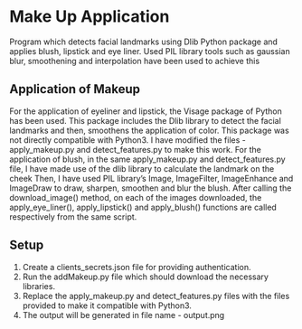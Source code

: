 # Make Up Application
Program which detects facial landmarks using Dlib Python package and applies blush, lipstick and eye liner. Used PIL library tools such as gaussian blur, smoothening and interpolation have been used to achieve this

## Application of Makeup
For the application of eyeliner and lipstick, the Visage package of Python has been
used. This package includes the Dlib library to detect the facial landmarks and then,
smoothens the application of color. This package was not directly compatible with
Python3. I have modified the files - apply_makeup.py and detect_features.py to make
this work.
For the application of blush, in the same apply_makeup.py and detect_features.py file, I
have made use of the dlib library to calculate the landmark on the cheek Then, I have
used PIL library’s Image, ImageFilter, ImageEnhance and ImageDraw to draw, sharpen,
smoothen and blur the blush.
After calling the download_image() method, on each of the images downloaded, the
apply_eye_liner(), apply_lipstick() and apply_blush() functions are called respectively
from the same script.

## Setup
1. Create a clients_secrets.json file for providing authentication. 
2. Run the addMakeup.py file which should download the necessary libraries.
3. Replace the apply_makeup.py and detect_features.py files with the files provided to
make it compatible with Python3.
4. The output will be generated in file name - output.png

